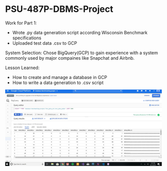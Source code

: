 # PSU-487P-DBMS-Project

Work for Part 1:
- Wrote .py data generation script according Wisconsin Benchmark specifications
- Uploaded test data .csv to GCP

System Selection:
Chose BigQuery(GCP) to gain experience with a system commonly used by major compaines like Snapchat and Airbnb.

Lesson Learned:
- How to create and manage a database in GCP
- How to write a data generation to .csv script

![](demopic.JPG)
